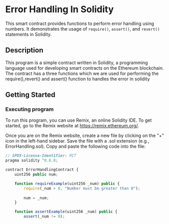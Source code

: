 # Error Handling In Solidity

This smart contract provides functions to perform error handling using numbers. It demonstrates the usage of `require()`, `assert()`, and `revert()` statements in Solidity.

## Description
This program is a simple contract written in Solidity, a programming language used for developing smart contracts on the Ethereum blockchain. The contract has a three functions which we are used for performing the require(),revert() and assert() function to handles the error in solidity

## Getting Started

### Executing program

To run this program, you can use Remix, an online Solidity IDE. To get started, go to the Remix website at https://remix.ethereum.org/.

Once you are on the Remix website, create a new file by clicking on the "+" icon in the left-hand sidebar. Save the file with a .sol extension (e.g., ErrorHandling.sol). Copy and paste the following code into the file:

```javascript
// SPDX-License-Identifier: MIT
pragma solidity ^0.8.0;

contract ErrorHandlingContract {
    uint256 public num;

    function requireExample(uint256 _num) public {
        require(_num > 0, "Number must be greater than 0");
        
        num = _num;
    }

    function assertExample(uint256 _num) public {
        assert(_num != 0);
